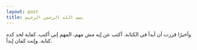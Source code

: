 ```yaml
---
layout: post
title: بسم الله الرحمن الرحيم
---
```


وأخيرًا قررت أن أبدأ في الكتابة. أكتب عن إيه مش مهم، المهم إني أكتب. كفاية لحد كده كتابة. وإنت كمان إبدأ.